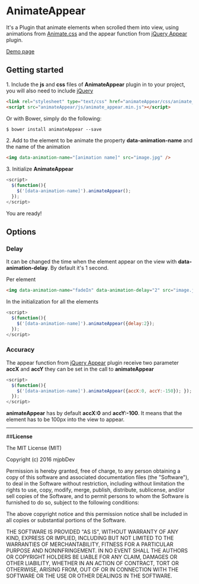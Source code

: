 # AnimateAppear

It's a Plugin that animate elements when scrolled them into view, using animations from [Animate.css](https://github.com/daneden/animate.css) and the appear function from [jQuery Appear](https://github.com/bas2k/jquery.appear/) plugin.

[Demo page](https://mjpbdev.github.io/animateAppear/) 

## Getting started

1\. Include the **js** and **css** files of **AnimateAppear** plugin in to your project, you will also need to include [jQuery](http://jquery.com/)
```html
<link rel="stylesheet" type="text/css" href="animateAppear/css/animate_appear.min.css">
<script src="animateAppear/js/animate_appear.min.js"></script>
```
Or with Bower, simply do the following:
```html
$ bower install animateAppear --save
```
2\. Add to the element to be animate the property **data-animation-name** and the name of the animation
```html
<img data-animation-name="[animation name]" src="image.jpg" />
```

3\. Initialize **AnimateAppear**
```javascript
<script> 
  $(function(){ 
    $('[data-animation-name]').animateAppear(); 
  }); 
</script>
```
You are ready!

## Options

### **Delay**

It can be changed the time when the element appear on the view with **data-animation-delay**. By default it's 1 second.

Per element
```html
<img data-animation-name="fadeIn" data-animation-delay="2" src="image.jpg" />
```
In the initialization for all the elements
```javascript
<script> 
  $(function(){ 
    $('[data-animation-name]').animateAppear({delay:2}); 
  }); 
</script>
```

### **Accuracy**

The appear function from [jQuery Appear](https://github.com/bas2k/jquery.appear/) plugin receive two parameter **accX** and **accY** they can be set in the call to **animateAppear**
```javascript
<script> 
  $(function(){ 
    $('[data-animation-name]').animateAppear({accX:0, accY:-150}); }); 
  }); 
</script>
```
**animateAppear** has by default **accX:0** and **accY:-100**. It means that the element has to be 100px into the view to appear.

* * *
##**License**

The MIT License (MIT)  

Copyright (c) 2016 mjpbDev  

Permission is hereby granted, free of charge, to any person obtaining a copy of this software and associated documentation files (the "Software"), to deal in the Software without restriction, including without limitation the rights to use, copy, modify, merge, publish, distribute, sublicense, and/or sell copies of the Software, and to permit persons to whom the Software is furnished to do so, subject to the following conditions:  

The above copyright notice and this permission notice shall be included in all copies or substantial portions of the Software.  

THE SOFTWARE IS PROVIDED "AS IS", WITHOUT WARRANTY OF ANY KIND, EXPRESS OR IMPLIED, INCLUDING BUT NOT LIMITED TO THE WARRANTIES OF MERCHANTABILITY, FITNESS FOR A PARTICULAR PURPOSE AND NONINFRINGEMENT. IN NO EVENT SHALL THE AUTHORS OR COPYRIGHT HOLDERS BE LIABLE FOR ANY CLAIM, DAMAGES OR OTHER LIABILITY, WHETHER IN AN ACTION OF CONTRACT, TORT OR OTHERWISE, ARISING FROM, OUT OF OR IN CONNECTION WITH THE SOFTWARE OR THE USE OR OTHER DEALINGS IN THE SOFTWARE.